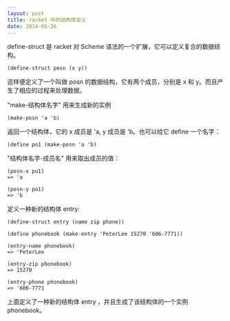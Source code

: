 ```yaml
---
layout: post
title: racket 中的结构体定义
date: 2014-05-26
---
```


define-struct 是 racket 对 Scheme 语法的一个扩展，它可以定义复合的数据结构。

    (define-struct posn (x y))

这样便定义了一个叫做 posn 的数据结构，它有两个成员，分别是 x 和 y。而且产生了相应的过程来处理数据。

"make-结构体名字" 用来生成新的实例

    (make-posn 'a 'b)

返回一个结构体，它的 x 成员是 'a, y 成员是 'b。也可以给它 define 一个名字：

    (define po1 (make-posn 'a 'b)

"结构体名字-成员名" 用来取出成员的值：

    (posn-x po1)
    => 'a

    (posn-y po1)
    => 'b

定义一种新的结构体 entry:

    (define-struct entry (name zip phone))

    (define phonebook (make-entry 'PeterLee 15270 '606-7771))

    (entry-name phonebook)
    => 'PeterLee

    (entry-zip phonebook)
    => 15270

    (entry-phone phonebook)
    => '606-7771

上面定义了一种新的结构体 entry ，并且生成了该结构体的一个实例 phonebook。